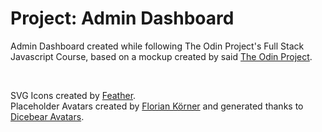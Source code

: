 # Project: Admin Dashboard

Admin Dashboard created while following The Odin Project's Full Stack Javascript Course,
based on a mockup created by said [The Odin Project](https://www.theodinproject.com/).

<br>

SVG Icons created by [Feather](https://feathericons.com).<br>
Placeholder Avatars created by [Florian Körner](https://github.com/FlorianKoerner) and generated thanks to [Dicebear Avatars](https://avatars.dicebear.com/).
